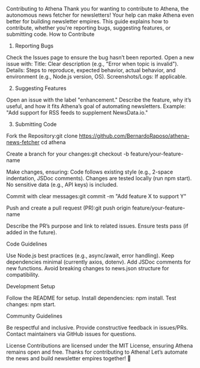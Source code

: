 Contributing to Athena
Thank you for wanting to contribute to Athena, the autonomous news fetcher for newsletters! Your help can make Athena even better for building newsletter empires. This guide explains how to contribute, whether you're reporting bugs, suggesting features, or submitting code.
How to Contribute
1. Reporting Bugs

Check the Issues page to ensure the bug hasn’t been reported.
Open a new issue with:
Title: Clear description (e.g., "Error when topic is invalid").
Details: Steps to reproduce, expected behavior, actual behavior, and environment (e.g., Node.js version, OS).
Screenshots/Logs: If applicable.



2. Suggesting Features

Open an issue with the label "enhancement."
Describe the feature, why it’s useful, and how it fits Athena’s goal of automating newsletters.
Example: "Add support for RSS feeds to supplement NewsData.io."

3. Submitting Code

Fork the Repository:git clone https://github.com/BernardoRaposo/athena-news-fetcher
cd athena


Create a branch for your changes:git checkout -b feature/your-feature-name


Make changes, ensuring:
Code follows existing style (e.g., 2-space indentation, JSDoc comments).
Changes are tested locally (run npm start).
No sensitive data (e.g., API keys) is included.


Commit with clear messages:git commit -m "Add feature X to support Y"


Push and create a pull request (PR):git push origin feature/your-feature-name


Describe the PR’s purpose and link to related issues.
Ensure tests pass (if added in the future).



Code Guidelines

Use Node.js best practices (e.g., async/await, error handling).
Keep dependencies minimal (currently axios, dotenv).
Add JSDoc comments for new functions.
Avoid breaking changes to news.json structure for compatibility.

Development Setup

Follow the README for setup.
Install dependencies: npm install.
Test changes: npm start.

Community Guidelines

Be respectful and inclusive.
Provide constructive feedback in issues/PRs.
Contact maintainers via GitHub issues for questions.

License
Contributions are licensed under the MIT License, ensuring Athena remains open and free.
Thanks for contributing to Athena! Let’s automate the news and build newsletter empires together! 🚀